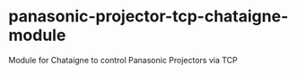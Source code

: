 # panasonic-projector-tcp-chataigne-module
Module for Chataigne to control Panasonic Projectors via TCP
